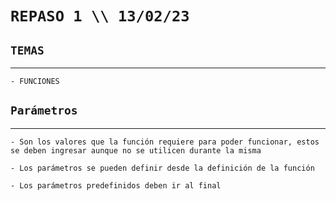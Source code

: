 # ````REPASO 1 \\ 13/02/23````
## ````TEMAS````
---
    - FUNCIONES
   
## ````Parámetros````
---
    - Son los valores que la función requiere para poder funcionar, estos se deben ingresar aunque no se utilicen durante la misma

    - Los parámetros se pueden definir desde la definición de la función

    - Los parámetros predefinidos deben ir al final 
    